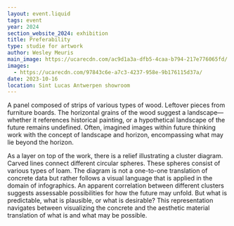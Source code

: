 ```yaml
---
layout: event.liquid
tags: event
year: 2024
section_website_2024: exhibition
title: Preferability
type: studie for artwork
author: Wesley Meuris
main_image: https://ucarecdn.com/ac9d1a3a-dfb5-4caa-b794-217e776065fd/
images:
  - https://ucarecdn.com/97843c6e-a7c3-4237-958e-9b176115d37a/
date: 2023-10-16
location: Sint Lucas Antwerpen showroom
---
```

A panel composed of strips of various types of wood. Leftover pieces from furniture boards. The horizontal grains of the wood suggest a landscape—whether it references historical painting, or a hypothetical landscape of the future remains undefined. Often, imagined images within future thinking work with the concept of landscape and horizon, encompassing what may lie beyond the horizon.

As a layer on top of the work, there is a relief illustrating a cluster diagram. Carved lines connect different circular spheres. These spheres consist of various types of loam. The diagram is not a one-to-one translation of concrete data but rather follows a visual language that is applied in the domain of infographics. An apparent correlation between different clusters suggests assessable possibilities for how the future may unfold. But what is predictable, what is plausible, or what is desirable? This representation navigates between visualizing the concrete and the aesthetic material translation of what is and what may be possible.
